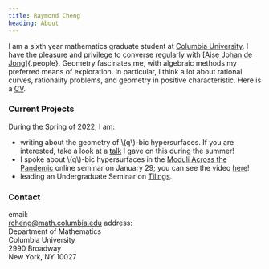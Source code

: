 ```yaml
---
title: Raymond Cheng
heading: About
---
```


I am a sixth year mathematics graduate student at
[Columbia University](http://math.columbia.edu).
I have the pleasure and privilege to converse regularly with
[[Aise Johan de Jong](http://math.columbia.edu/~dejong)]{.people}.
Geometry fascinates me, with algebraic methods my preferred means of exploration.
In particular, I think a lot about rational curves, rationality problems, and
geometry in positive characteristic. Here is a [CV](assets/cv.pdf).

### Current Projects
During the Spring of 2022, I am:

- writing about the geometry of \\(q\\)-bic hypersurfaces. If you are
  interested, take a look at a [talk](https://www.youtube.com/watch?v=0xx6MBSB1BY)
  I gave on this during the summer!
- I spoke about \\(q\\)-bic hypersurfaces in the [Moduli Across the
  Pandemic](https://sites.google.com/bc.edu/map/home) online seminar on January
  29; you can see the video [here](https://drive.google.com/file/d/16rEanN-KW_zDwfMAnK03n4e-3mOmcNfL/view?usp=sharing)!
- leading an Undergraduate Seminar on [Tilings](S2022.html).

### Contact
<span class="contact-wrapper">
email: <br/>
<a id="email" href="mailto:rcheng@math.columbia.edu">rcheng@math.columbia.edu</a>
</span>
<span class="contact-wrapper">
address: <br/>
<div id="address">
Department of Mathematics<br/>
Columbia University<br/>
2990 Broadway<br/>
New York, NY 10027<br/>
</div>
</span>

